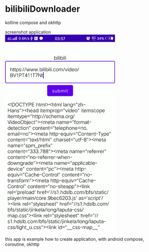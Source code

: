 # bilibiliDownloader
kotline compose and okhttp

screenshot application
![image](bilibili.png)

this app is example how to create application, with android compose, coroutine, okhttp

